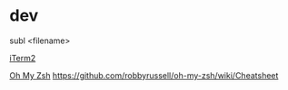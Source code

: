 # dev

subl \<filename\>

[iTerm2](https://iterm2.com/features.html)

[Oh My Zsh](https://ohmyz.sh/)
https://github.com/robbyrussell/oh-my-zsh/wiki/Cheatsheet

